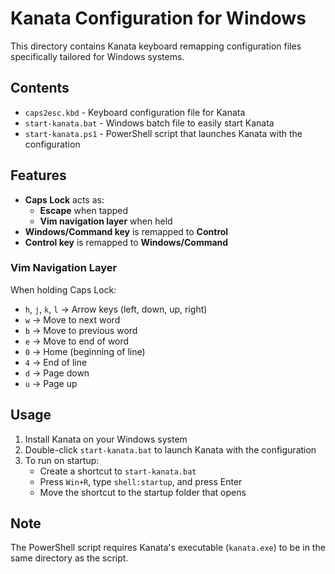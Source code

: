 # Kanata Configuration for Windows

This directory contains Kanata keyboard remapping configuration files specifically tailored for Windows systems.

## Contents

- `caps2esc.kbd` - Keyboard configuration file for Kanata
- `start-kanata.bat` - Windows batch file to easily start Kanata
- `start-kanata.ps1` - PowerShell script that launches Kanata with the configuration

## Features

- **Caps Lock** acts as:
  - **Escape** when tapped
  - **Vim navigation layer** when held
- **Windows/Command key** is remapped to **Control**
- **Control key** is remapped to **Windows/Command**

### Vim Navigation Layer

When holding Caps Lock:
- `h`, `j`, `k`, `l` → Arrow keys (left, down, up, right)
- `w` → Move to next word
- `b` → Move to previous word
- `e` → Move to end of word
- `0` → Home (beginning of line)
- `4` → End of line
- `d` → Page down
- `u` → Page up

## Usage

1. Install Kanata on your Windows system
2. Double-click `start-kanata.bat` to launch Kanata with the configuration
3. To run on startup:
   - Create a shortcut to `start-kanata.bat`
   - Press `Win+R`, type `shell:startup`, and press Enter
   - Move the shortcut to the startup folder that opens

## Note

The PowerShell script requires Kanata's executable (`kanata.exe`) to be in the same directory as the script. 